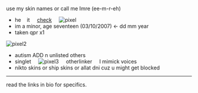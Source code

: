 use my skin names or call me Imre (ee-m-r-eh)
- he ‎ ‎‎ ‎   it ‎ ‎  ‎ ‎ [check](https://pronouns.cc/@twofaced) ‎ ‎  ‎ ‎ ![pixel](https://i.postimg.cc/63JjHM7x/IMG-8241.gif)
- im a minor, age seventeen (03/10/2007) <- dd mm year
- taken qpr x1

![pixel2](https://i.postimg.cc/1tKpSBzF/IMG-8242.gif)
- autism ADD n unlisted others
- singlet ‎ ‎  ‎ ‎ ![pixel3](https://i.postimg.cc/jSmV6Qty/IMG-8243.gif) ‎ ‎  ‎ ‎ otherlinker  ‎ ‎  ‎ ‎ I mimick voices
- nikto skins or ship skins or allat dni cuz u might get blocked 
-------

read the links in bio for specifics.
<!---
RedCiviixz/RedCiviixz is a ✨ special ✨ repository because its `README.md` (this file) appears on your GitHub profile.
You can click the Preview link to take a look at your changes.
--->
